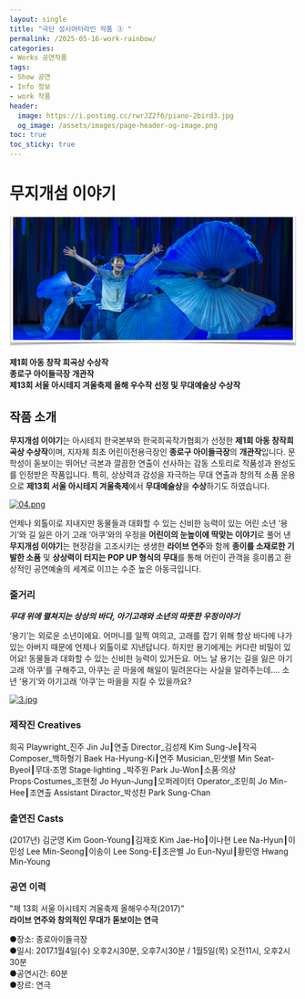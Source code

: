```yaml
---
layout: single
title: "극단 성시어터라인 작품 ③ "
permalink: /2025-05-16-work-rainbow/
categories:
- Works 공연작품
tags:
- Show 공연
- Info 정보
- work 작품
header:
  image: https://i.postimg.cc/rwrJZ2f6/piano-2bird3.jpg
  og_image: /assets/images/page-header-og-image.png
toc: true
toc_sticky: true
---
```

# 무지개섬 이야기

![무지개섬이야기](/assets/images/rainbow_cover.webp)

**제1회 아동 창작 희곡상 수상작**<br>
**종로구 아이들극장 개관작**<br>
**제13회 서울 아시테지 겨울축제 올해 우수작 선정 및 무대예술상 수상작**<br>

## 작품 소개
**무지개섬 이야기**는 아시테지 한국본부와 한국희곡작가협회가 선정한 **제1회 아동 창작희곡상 수상작**이며, 지자체 최초 어린이전용극장인 **종로구 아이들극장**의 **개관작**입니다. 문학성이 돋보이는 뛰어난 극본과 깔끔한 연출이 선사하는 감동 스토리로 작품성과 완성도를 인정받은 작품입니다. 특히, 상상력과 감성을 자극하는 무대 연출과 창의적 소품 운용으로 **제13회 서울 아시테지 겨울축제**에서 **무대예술상**을 **수상**하기도 하였습니다.

[![04.png](https://i.postimg.cc/DyrxgT0S/04.png)](https://postimg.cc/crJ7xPQW)

언제나 외톨이로 지내지만 동물들과 대화할 수 있는 신비한 능력이 있는 어린 소년 ‘용기’와 길 잃은 아기 고래 ‘아쿠’와의 우정을 **어린이의 눈높이에 딱맞는 이야기**로 풀어 낸 **무지개섬 이야기**는 현장감을 고조시키는 생생한 **라이브 연주**와 함께 **종이를 소재로한 기발한 소품** 및 **상상력이 터지는 POP UP 형식의 무대**를 통해 어린이 관객을 흥미롭고 환상적인 공연예술의 세계로 이끄는 수준 높은 아동극입니다.

### 줄거리

***무대 위에 펼쳐지는 상상의 바다,
아기고래와 소년의 따뜻한 우정이야기***

‘용기’는 외로운 소년이에요. 어머니를 일찍 여의고, 고래를 잡기 위해 항상 바다에 나가 있는 아버지 때문에 언제나 외톨이로 지낸답니다. 하지만 용기에게는 커다란 비밀이 있어요! 동물들과 대화할 수 있는 신비한 능력이 있거든요. 어느 날 용기는 길을 잃은 아기 고래 ‘아쿠’를 구해주고, 아쿠는 곧 마을에 해일이 밀려온다는 사실을 알려주는데…. 소년 ‘용기’와 아기고래 ‘아쿠’는 마을을 지킬 수 있을까요?

[![3.jpg](https://i.postimg.cc/xdxxz3Cg/3.jpg)](https://postimg.cc/KKTDXLtg)

### 제작진 Creatives
희곡 Playwright_진주 Jin Ju┃연출 Director_김성제 Kim Sung-Je┃작곡 Composer_백하형기 Baek Ha-Hyung-Ki┃연주 Musician_민샛별 Min Seat-Byeol┃무대·조명 Stage·lighting _박주원 Park Ju-Won┃소품·의상 Props·Costumes_조현정 Jo Hyun-Jung┃오퍼레이터 Operator_조민희 Jo Min-Hee┃조연출 Assistant Diractor_박성찬 Park Sung-Chan

### 출연진 Casts
(2017년) 김군영 Kim Goon-Young┃김재호 Kim Jae-Ho┃이나현 Lee Na-Hyun┃이민성 Lee Min-Seong┃이송이 Lee Song-E┃조은별 Jo Eun-Nyul┃황민영 Hwang Min-Young


### 공연 이력

"제 13회 서울 아시테지 겨울축제 올해우수작(2017)"<br>
**라이브 연주와 창의적인 무대가 돋보이는 연극**

●장소: 종로아이들극장<br>
●일시: 2017.1월4일(수) 오후2시30분, 오후7시30분 / 1월5일(목) 오전11시, 오후2시30분<br>
●공연시간: 60분<br>
●장르: 연극
